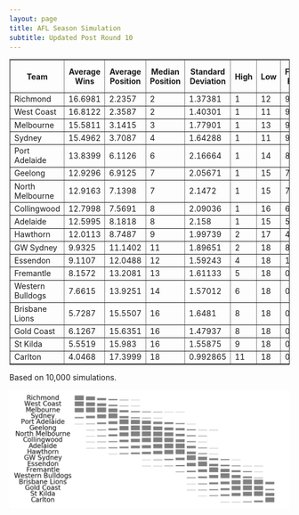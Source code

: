 ```yaml
---
layout: page
title: AFL Season Simulation
subtitle: Updated Post Round 10
---
```

<table border="1" class="dataframe">   <thead>     <tr style="text-align: center;">       <th>Team</th>       <th>Average Wins</th>       <th>Average Position</th>       <th>Median Position</th>       <th>Standard Deviation</th>       <th>High</th>       <th>Low</th>       <th>Finals Prob</th>       <th>Top 4 Prob</th>       <th>Minor Premier Prob</th>       <th>Bottom 4 Prob</th>       <th>Wooden Spoon Prob</th>       <th>Premiership Prob</th>     </tr>   </thead>   <tbody>     <tr>       <td>Richmond</td>       <td>16.6981</td>       <td>2.2357</td>       <td>2</td>       <td>1.37381</td>       <td>1</td>       <td>12</td>       <td>99.84</td>       <td>92.89</td>       <td>37.7</td>       <td>0</td>       <td>0</td>       <td>36.04</td>     </tr>     <tr>       <td>West Coast</td>       <td>16.8122</td>       <td>2.3587</td>       <td>2</td>       <td>1.40301</td>       <td>1</td>       <td>11</td>       <td>99.74</td>       <td>92.44</td>       <td>33.61</td>       <td>0</td>       <td>0</td>       <td>13.26</td>     </tr>     <tr>       <td>Melbourne</td>       <td>15.5811</td>       <td>3.1415</td>       <td>3</td>       <td>1.77901</td>       <td>1</td>       <td>13</td>       <td>98.97</td>       <td>80.49</td>       <td>19.31</td>       <td>0</td>       <td>0</td>       <td>25.71</td>     </tr>     <tr>       <td>Sydney</td>       <td>15.4962</td>       <td>3.7087</td>       <td>4</td>       <td>1.64288</td>       <td>1</td>       <td>11</td>       <td>98.92</td>       <td>75.35</td>       <td>7.55</td>       <td>0</td>       <td>0</td>       <td>12.76</td>     </tr>     <tr>       <td>Port Adelaide</td>       <td>13.8399</td>       <td>6.1126</td>       <td>6</td>       <td>2.16664</td>       <td>1</td>       <td>14</td>       <td>85.09</td>       <td>22.28</td>       <td>1.08</td>       <td>0</td>       <td>0</td>       <td>4.36</td>     </tr>     <tr>       <td>Geelong</td>       <td>12.9296</td>       <td>6.9125</td>       <td>7</td>       <td>2.05671</td>       <td>1</td>       <td>15</td>       <td>77.14</td>       <td>10.52</td>       <td>0.14</td>       <td>0.02</td>       <td>0</td>       <td>2.05</td>     </tr>     <tr>       <td>North Melbourne</td>       <td>12.9163</td>       <td>7.1398</td>       <td>7</td>       <td>2.1472</td>       <td>1</td>       <td>15</td>       <td>72.61</td>       <td>10.27</td>       <td>0.23</td>       <td>0.02</td>       <td>0</td>       <td>2.38</td>     </tr>     <tr>       <td>Collingwood</td>       <td>12.7998</td>       <td>7.5691</td>       <td>8</td>       <td>2.09036</td>       <td>1</td>       <td>16</td>       <td>65.34</td>       <td>7.5</td>       <td>0.23</td>       <td>0.02</td>       <td>0</td>       <td>1.74</td>     </tr>     <tr>       <td>Adelaide</td>       <td>12.5995</td>       <td>8.1818</td>       <td>8</td>       <td>2.158</td>       <td>1</td>       <td>15</td>       <td>51.06</td>       <td>5.78</td>       <td>0.15</td>       <td>0.02</td>       <td>0</td>       <td>0.95</td>     </tr>     <tr>       <td>Hawthorn</td>       <td>12.0113</td>       <td>8.7487</td>       <td>9</td>       <td>1.99739</td>       <td>2</td>       <td>17</td>       <td>40.7</td>       <td>2.27</td>       <td>0</td>       <td>0.12</td>       <td>0</td>       <td>0.72</td>     </tr>     <tr>       <td>GW Sydney</td>       <td>9.9325</td>       <td>11.1402</td>       <td>11</td>       <td>1.89651</td>       <td>2</td>       <td>18</td>       <td>8.16</td>       <td>0.19</td>       <td>0</td>       <td>3.13</td>       <td>0.02</td>       <td>0.02</td>     </tr>     <tr>       <td>Essendon</td>       <td>9.1107</td>       <td>12.0488</td>       <td>12</td>       <td>1.59243</td>       <td>4</td>       <td>18</td>       <td>1.67</td>       <td>0.02</td>       <td>0</td>       <td>6.84</td>       <td>0.04</td>       <td>0.01</td>     </tr>     <tr>       <td>Fremantle</td>       <td>8.1572</td>       <td>13.2081</td>       <td>13</td>       <td>1.61133</td>       <td>5</td>       <td>18</td>       <td>0.5</td>       <td>0</td>       <td>0</td>       <td>19.33</td>       <td>0.4</td>       <td>0</td>     </tr>     <tr>       <td>Western Bulldogs</td>       <td>7.6615</td>       <td>13.9251</td>       <td>14</td>       <td>1.57012</td>       <td>6</td>       <td>18</td>       <td>0.22</td>       <td>0</td>       <td>0</td>       <td>34.07</td>       <td>0.71</td>       <td>0</td>     </tr>     <tr>       <td>Brisbane Lions</td>       <td>5.7287</td>       <td>15.5507</td>       <td>16</td>       <td>1.6481</td>       <td>8</td>       <td>18</td>       <td>0.03</td>       <td>0</td>       <td>0</td>       <td>74.9</td>       <td>10.85</td>       <td>0</td>     </tr>     <tr>       <td>Gold Coast</td>       <td>6.1267</td>       <td>15.6351</td>       <td>16</td>       <td>1.47937</td>       <td>8</td>       <td>18</td>       <td>0.01</td>       <td>0</td>       <td>0</td>       <td>80.75</td>       <td>7.13</td>       <td>0</td>     </tr>     <tr>       <td>St Kilda</td>       <td>5.5519</td>       <td>15.983</td>       <td>16</td>       <td>1.55875</td>       <td>9</td>       <td>18</td>       <td>0</td>       <td>0</td>       <td>0</td>       <td>83.01</td>       <td>17.08</td>       <td>0</td>     </tr>     <tr>       <td>Carlton</td>       <td>4.0468</td>       <td>17.3999</td>       <td>18</td>       <td>0.992865</td>       <td>11</td>       <td>18</td>       <td>0</td>       <td>0</td>       <td>0</td>       <td>97.77</td>       <td>63.77</td>       <td>0</td>     </tr>   </tbody> </table>
<p>Based on 10,000 simulations.</p>

<img src="/img/histogram.png"/>